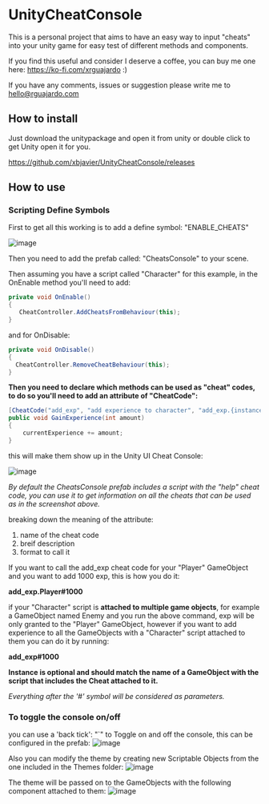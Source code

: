 # UnityCheatConsole

This is a personal project that aims to have an easy way to input "cheats" into your unity game for easy test of different methods and components.

If you find this useful and consider I deserve a coffee, you can buy me one here: https://ko-fi.com/xrguajardo :) 

If you have any comments, issues or suggestion please write me to hello@rguajardo.com

## How to install
Just download the unitypackage and open it from unity or double click to get Unity open it for you.

https://github.com/xbjavier/UnityCheatConsole/releases

## How to use

### Scripting Define Symbols

First to get all this working is to add a define symbol: "ENABLE_CHEATS"

![image](https://user-images.githubusercontent.com/96312200/188347494-a1a17f78-e80a-4620-aed7-6f27b4d7f749.png)

Then you need to add the prefab called: "CheatsConsole" to your scene.

Then assuming you have a script called "Character" for this example, in the OnEnable method you'll need to add:

```csharp
private void OnEnable()
{
   CheatController.AddCheatsFromBehaviour(this);
}
```

and for OnDisable:

```csharp
private void OnDisable()
{
  CheatController.RemoveCheatBehaviour(this);
}
```
**Then you need to declare which methods can be used as "cheat" codes, to do so you'll need to add an attribute of "CheatCode":**

```csharp
[CheatCode("add_exp", "add experience to character", "add_exp.{instance}#intAmount")]
public void GainExperience(int amount)
{
    currentExperience += amount;
}
```

this will make them show up in the Unity UI Cheat Console:

![image](https://user-images.githubusercontent.com/96312200/188337227-cb340c3b-7d67-4ce1-ab16-c19b41a3af20.png)

*By default the CheatsConsole prefab includes a script with the "help" cheat code, you can use it to get information on all the cheats that can be used as in the screenshot above.*

breaking down the meaning of the attribute:

1. name of the cheat code
2. breif description
3. format to call it

If you want to call the add_exp cheat code for your "Player" GameObject and you want to add 1000 exp, this is how you do it:

**add_exp.Player#1000**

if your "Character" script is **attached to multiple game objects**, for example a GameObject named Enemy and you run the above command, exp will be only granted to the "Player"
GameObject, however if you want to add experience to all the GameObjects with a "Character" script attached to them you can do it by running:

**add_exp#1000**

**Instance is optional and should match the name of a GameObject with the script that includes the Cheat attached to it.**

*Everything after the '#' symbol will be considered as parameters.*

### To toggle the console on/off 
you can use a 'back tick': "`" to Toggle on and off the console, this can be configured in the prefab:
![image](https://user-images.githubusercontent.com/96312200/188338682-03e80327-94ae-46d5-a88b-9bd36e52e63e.png)

Also you can modify the theme by creating new Scriptable Objects from the one included in the Themes folder:
![image](https://user-images.githubusercontent.com/96312200/188338718-a157f119-7252-4714-87b4-6d63fecb9f8c.png)

The theme will be passed on to the GameObjects with the following component attached to them: 
![image](https://user-images.githubusercontent.com/96312200/188338740-b33f05d6-4e3d-4c2e-adca-b267ef24ea1f.png)



